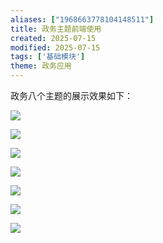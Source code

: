 ```yaml
---
aliases: ["1968663778104148511"]
title: 政务主题前端使用
created: 2025-07-15
modified: 2025-07-15
tags: ['基础模块']
theme: 政务应用
---
```


政务八个主题的展示效果如下：

![](https://myhelpdoc.oss-cn-heyuan.aliyuncs.com/mdimages/4ba9b159ce98773c88d0ead4119b03a1.jpg)

![](https://myhelpdoc.oss-cn-heyuan.aliyuncs.com/mdimages/011b5e726df4c6342d3cea14750fdcda.jpg)

![](https://myhelpdoc.oss-cn-heyuan.aliyuncs.com/mdimages/fa94ecb2f40d5acae982bb6a796164d8.jpg)

![](https://myhelpdoc.oss-cn-heyuan.aliyuncs.com/mdimages/bd264614fab7a723f7f4d273dde188a7.jpg)

![](https://myhelpdoc.oss-cn-heyuan.aliyuncs.com/mdimages/e03a687060b20b47f46b2dfc61531606.jpg)

![](https://myhelpdoc.oss-cn-heyuan.aliyuncs.com/mdimages/e6c886b96413cf9fae1e588229fe5e50.jpg)

![](https://myhelpdoc.oss-cn-heyuan.aliyuncs.com/mdimages/0c5333e00527737b955421129bb44805.jpg)

